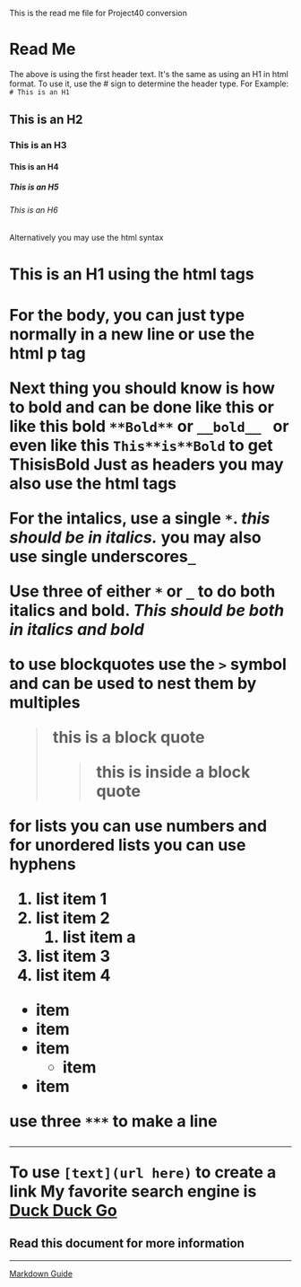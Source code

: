 This is the read me file for Project40 conversion

# Read Me 
The above is using the first header text. It's the same as using an H1 in html format. To use it, use the # sign to determine the header type. For Example: `# This is an H1`
## This is an H2
### This is an H3
#### This is an H4
##### This is an H5
###### This is an H6

Alternatively you may use the html syntax

<h1>This is an H1 using the html tags<h1>

For the body, you can just type normally in a new line or use the html p tag

Next thing you should know is how to **bold** and can be done like this or like this __bold__
`**Bold**` or `__bold__ ` or even like this `This**is**Bold` to get This**is**Bold 
Just as headers you may also use the html tags

For the intalics, use a single `*`. *this should be in italics.* you may also use single underscores`_`

Use three of either `*` or `_` to do both italics and bold. ***This should be both in italics and bold***

to use blockquotes use the `>` symbol and can be used to nest them by multiples 
> this is a block quote
>> this is inside a block quote

for lists you can use numbers and for unordered lists you can use hyphens

1. list item 1
2. list item 2
    1. list item a
3. list item 3
1. list item 4

- item
- item
- item
    - item
- item


use three `***` to make a line
***

To use `[text](url here)` to create a link
My favorite search engine is [Duck Duck Go](https://duckduckgo.com)

## Read this document for more information 
***
[Markdown Guide](https://www.markdownguide.org/basic-syntax/)